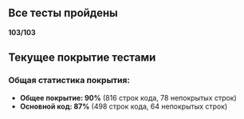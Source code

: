 ## Все тесты пройдены
**103/103**


## Текущее покрытие тестами

### Общая статистика покрытия:
- **Общее покрытие: 90%** (816 строк кода, 78 непокрытых строк)
- **Основной код: 87%** (498 строк кода, 64 непокрытых строк)
